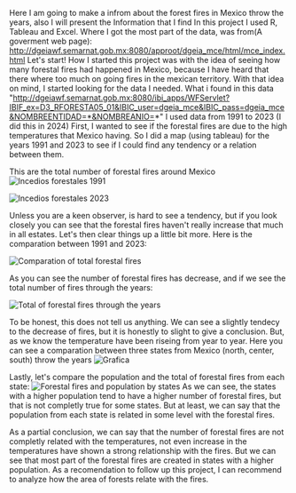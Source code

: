 Here I am going to make a infrom about the forest fires in Mexico throw the years, also I will present the Information that I find 
In this project I used R, Tableau and Excel.
Where I got the most part of the data, was from(A goverment web page): http://dgeiawf.semarnat.gob.mx:8080/approot/dgeia_mce/html/mce_index.html 
Let's start!
How I started this project was with the idea of seeing how many forestal fires had happened in Mexico, because I have heard that there where too much on going fires in the mexican territory.
With that idea on mind, I started looking for the data I needed.
What i found in this data "http://dgeiawf.semarnat.gob.mx:8080/ibi_apps/WFServlet?IBIF_ex=D3_RFORESTA05_01&IBIC_user=dgeia_mce&IBIC_pass=dgeia_mce&NOMBREENTIDAD=*&NOMBREANIO=*"
I used data from 1991 to 2023 (I did this in 2024)
First, I wanted to see if the forestal fires are due to the high temperatures that Mexico having. So I did a map (using tableau) for the years 1991 and 2023 to see if I could find any tendency or a relation between them.

This are the total number of forestal fires around Mexico 
![Incedios forestales 1991](https://github.com/zemmi580/EmilianoChavez_DataProjects/assets/165099619/649b53cb-327f-421d-881d-f376fe1a8821)

![Incedios forestales 2023](https://github.com/zemmi580/EmilianoChavez_DataProjects/assets/165099619/bb3229ba-5dca-4408-99b7-858f3a13b5ee)

Unless you are a keen observer, is hard to see a tendency, but if you look closely you can see that the forestal fires haven't really increase that much in all estates. Let's then clear things up a little bit more.
Here is the comparation between 1991 and 2023:

![Comparation of total forestal fires](https://github.com/zemmi580/EmilianoChavez_DataProjects/assets/165099619/b1e93874-09f0-4104-ad48-c31c8b21e6d9)


As you can see the number of forestal fires has decrease, and if we see the total number of fires through the years:

![Total of forestal fires through the years](https://github.com/zemmi580/EmilianoChavez_DataProjects/assets/165099619/a0c963ef-35bc-4034-b633-d8bab6f5df91)

To be honest, this does not tell us anything. We can see a slightly tendecy to the decrease of fires, but it is honestly to slight to give a conclusion. But, as we know the temperature have been riseing  from year to year. Here you can see a comparation between three states from Mexico (north, center, south) throw the years 
![Grafica](https://github.com/zemmi580/EmilianoChavez_DataProjects/assets/165099619/a0ab86fd-5f00-413c-bfe6-eb7d46eb31b6)

Lastly, let's compare the population and the total of forestal fires from each state: 
![Forestal fires and population by states](https://github.com/zemmi580/EmilianoChavez_DataProjects/assets/165099619/28f6dc8f-b5f2-41de-800e-513bc88ee812)
As we can see, the states with a higher population tend to have a higher number of forestal fires, but that is not completly true for some states. But at least, we can say that the population from each state is related in some level with the forestal fires.

As a partial conclusion, we can say that the number of forestal fires are not completly related with the temperatures, not even increase in the temperatures have shown a strong relationship with the fires. But we can see that most part of the forestal fires are created in states with a higher population. As a recomendation to follow up this project, I can recommend to analyze how the area of forests relate with the fires.  
